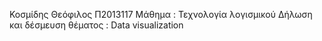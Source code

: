Κοσμίδης Θεόφιλος Π2013117
Μάθημα : Τεχνολογία λογισμικού
Δήλωση και δέσμευση θέματος : Data visualization
